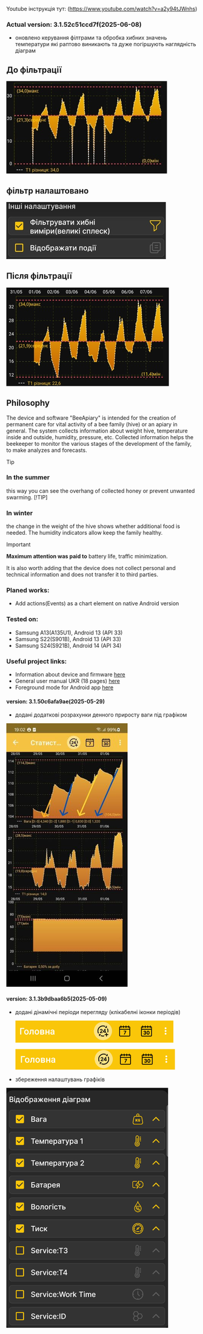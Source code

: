 Youtube інструкція тут: (https://www.youtube.com/watch?v=a2y94tJWnhs)

### Actual version: 3.1.52c51ccd7f(2025-06-08)
   - оновлено керування філтрами та обробка хибних значень температури які раптово виникають 
   та дуже погіршують наглядність діаграм   
## До фільтрації
  ![Screenshot](./docs/images/before_filter.jpg)
## фільтр налаштовано
![Screenshot](./docs/images/filter_on.jpg)
## Після фільтрації
  ![Screenshot](./docs/images/after_filter.jpg)



<!---
![Screenshot](./docs/images/screen-wide.png)
![Screenshot](./docs/images/screen-wide1.png) -->

## Philosophy
 The device and software "BeeApiary" is intended for the creation of permanent care for vital activity of a bee family (hive) or an apiary in general. The system collects information about weight hive, temperature inside and outside, humidity, pressure, etc. Collected information helps the beekeeper to monitor the various stages of the development of the family, to make analyzes and forecasts. 
> [!TIP] 
> ### In the summer 
> this way you can see the overhang of collected honey or prevent unwanted swarming.
> [!TIP]
> ### In winter
> the change in the weight of the hive shows whether additional food is needed. The humidity indicators allow keep the family healthy.

> [!IMPORTANT]
> **Maximum attention was paid to**
> battery life,
> traffic minimization.

It is also worth adding that the device does not collect personal and technical information and does not transfer it to third parties.

### Planed works:
 - Add actions(Events) as a chart element on native Android version

### Tested on:
 - Samsung A13(A135U1), Android 13 (API 33)
 - Samsung S22(S901B), Android 13 (API 33) 
 - Samsung S24(S921B), Android 14 (API 34)
   
### Useful project links:
 - Information about device and firmware [here](https://github.com/Ivan-Bdgilko/Hive_Controller)
 - General user manual UKR (18 pages) [here](https://github.com/Ivan-Bdgilko/Apiary_docs/blob/main/User%20Manual.pdf)
 - Foreground mode for Android app [here](https://express.ms/faq/background-work-fix)


#### version: 3.1.50c6afa9ae(2025-05-29)
   - додані додаткові розрахунки денного приросту ваги під графіком

  ![Screenshot](./docs/images/Screen_daily_up.jpg)  

  #### version: 3.1.3b9dbaa6b5(2025-05-09)
 - додані дінамічні періоди перегляду (клікабелні іконки періодів)

   ![Screenshot](./docs/images/Screen_up_plus.png) 

   ![Screenshot](./docs/images/Screen_up.png)  
   
 - збереження налаштувань графіків
 
 ![Screenshot](./docs/images/Settings_save.png) 
